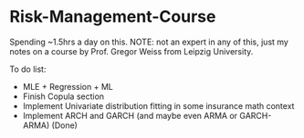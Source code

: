 # Risk-Management-Course
Spending ~1.5hrs a day on this. NOTE: not an expert in any of this, just my notes on a course by Prof. Gregor Weiss from Leipzig University. 

To do list:
 
 - MLE + Regression + ML
 - Finish Copula section
 - Implement Univariate distribution fitting in some insurance math context
 - Implement ARCH and GARCH (and maybe even ARMA or GARCH-ARMA) (Done)
